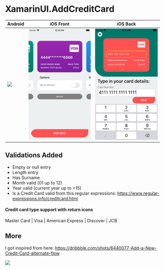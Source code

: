 # XamarinUI.AddCreditCard

Android | iOS Front | iOS Back
------------ | ------------- | ------------------
<img width="250" src="https://raw.githubusercontent.com/alexandresanlim/XamarinUI.AddCreditCard/master/XamarinUI.AddCreditCard/XamarinUI.AddCreditCard/src/screenshot/android.gif"/>| <img width="250" src="https://raw.githubusercontent.com/alexandresanlim/XamarinUI.AddCreditCard/master/XamarinUI.AddCreditCard/XamarinUI.AddCreditCard/src/screenshot/iosfront.png"/> | <img width="250" src="https://raw.githubusercontent.com/alexandresanlim/XamarinUI.AddCreditCard/master/XamarinUI.AddCreditCard/XamarinUI.AddCreditCard/src/screenshot/iosback.png"/>

## Validations Added
- Empty or null entry
- Length entry
- Has Surname
- Month valid (01 up to 12)
- Year valid (current year up to +15)
- Is a Credit Card valid from this regular expressions: https://www.regular-expressions.info/creditcard.html

#### Credit card type support with return icons
Master Card | Visa | American Express | Discover | JCB

## More
I got inspired from here:
https://dribbble.com/shots/6440077-Add-a-New-Credit-Card-alternate-flow

<a href="https://snppts.dev/author/alexandresanlim" target="_blank"><img src="https://camo.githubusercontent.com/b72b502eb8f3df149f75f8a72f7d0f9f35728827/68747470733a2f2f7777772e736e707074732e6465762f696d672f736e707074732d62616467652e6a7067" /></a>
